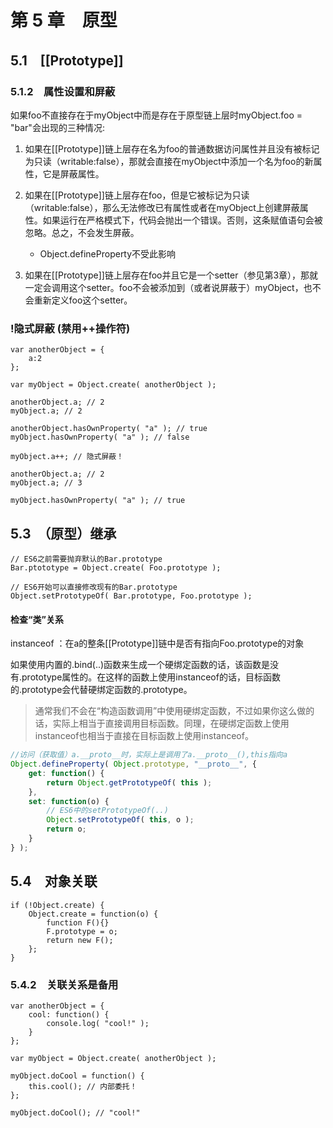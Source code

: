 # 第 5 章　原型
## 5.1　[[Prototype]]
### 5.1.2　属性设置和屏蔽
如果foo不直接存在于myObject中而是存在于原型链上层时myObject.foo = "bar"会出现的三种情况:
1. 如果在[[Prototype]]链上层存在名为foo的普通数据访问属性并且没有被标记为只读（writable:false），那就会直接在myObject中添加一个名为foo的新属性，它是屏蔽属性。

2. 如果在[[Prototype]]链上层存在foo，但是它被标记为只读（writable:false），那么无法修改已有属性或者在myObject上创建屏蔽属性。如果运行在严格模式下，代码会抛出一个错误。否则，这条赋值语句会被忽略。总之，不会发生屏蔽。
	- Object.defineProperty不受此影响

3. 如果在[[Prototype]]链上层存在foo并且它是一个setter（参见第3章），那就一定会调用这个setter。foo不会被添加到（或者说屏蔽于）myObject，也不会重新定义foo这个setter。

### !隐式屏蔽 (禁用++操作符)
```
var anotherObject = { 
    a:2
};

var myObject = Object.create( anotherObject ); 

anotherObject.a; // 2
myObject.a; // 2

anotherObject.hasOwnProperty( "a" ); // true
myObject.hasOwnProperty( "a" ); // false

myObject.a++; // 隐式屏蔽！

anotherObject.a; // 2 
myObject.a; // 3

myObject.hasOwnProperty( "a" ); // true
```

## 5.3　（原型）继承
```
// ES6之前需要抛弃默认的Bar.prototype
Bar.ptototype = Object.create( Foo.prototype );

// ES6开始可以直接修改现有的Bar.prototype
Object.setPrototypeOf( Bar.prototype, Foo.prototype );
```
#### 检查“类”关系
instanceof ：在a的整条[[Prototype]]链中是否有指向Foo.prototype的对象

如果使用内置的.bind(..)函数来生成一个硬绑定函数的话，该函数是没有.prototype属性的。在这样的函数上使用instanceof的话，目标函数的.prototype会代替硬绑定函数的.prototype。
>通常我们不会在“构造函数调用”中使用硬绑定函数，不过如果你这么做的话，实际上相当于直接调用目标函数。同理，在硬绑定函数上使用instanceof也相当于直接在目标函数上使用instanceof。

```js
//访问（获取值）a.__proto__时，实际上是调用了a.__proto__(),this指向a
Object.defineProperty( Object.prototype, "__proto__", { 
    get: function() {
        return Object.getPrototypeOf( this ); 
    },
    set: function(o) {
        // ES6中的setPrototypeOf(..)
        Object.setPrototypeOf( this, o );
        return o;
    } 
} );
```

## 5.4　对象关联
```
if (!Object.create) { 
    Object.create = function(o) {
        function F(){} 
        F.prototype = o; 
        return new F();
    }; 
}
```
### 5.4.2　关联关系是备用
```
var anotherObject = { 
    cool: function() {
        console.log( "cool!" );
    }
};

var myObject = Object.create( anotherObject );

myObject.doCool = function() { 
    this.cool(); // 内部委托！
};

myObject.doCool(); // "cool!"
```